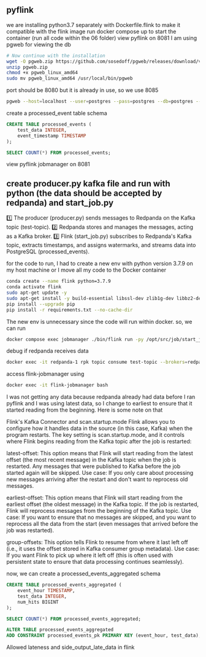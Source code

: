 ## pyflink
we are installing python3.7 separately with Dockerfile.flink to make it compatible with the flink image
run docker compose up to start the container (run all code within the 06 folder)
view pyflink on 8081
I am using pgweb for viewing the db
```bash
# Now continue with the installation
wget -O pgweb.zip https://github.com/sosedoff/pgweb/releases/download/v0.16.2/pgweb_linux_amd64.zip
unzip pgweb.zip
chmod +x pgweb_linux_amd64
sudo mv pgweb_linux_amd64 /usr/local/bin/pgweb
```
port should be 8080 but it is already in use, so we use 8085
```bash
pgweb --host=localhost --user=postgres --pass=postgres --db=postgres --bind=0.0.0.0 --listen=8085
```
create a processed_event table schema 

```sql
CREATE TABLE processed_events (
    test_data INTEGER,
    event_timestamp TIMESTAMP
);

SELECT COUNT(*) FROM processed_events;
```


view pyflink jobmanager on 8081
## create producer.py kafka file and run with python (the data should be accepted by redpanda) and start_job.py
1️⃣ The producer (producer.py) sends messages to Redpanda on the Kafka topic (test-topic).
2️⃣ Redpanda stores and manages the messages, acting as a Kafka broker.
3️⃣ Flink (start_job.py) subscribes to Redpanda's Kafka topic, extracts timestamps, and assigns watermarks, and streams data into PostgreSQL (processed_events).

for the code to run, I had to create a new env with python version 3.7.9 on my host machine or I move all my code to the Docker container
```bash
conda create --name flink python=3.7.9
conda activate flink
sudo apt-get update -y
sudo apt-get install -y build-essential libssl-dev zlib1g-dev libbz2-dev libffi-dev liblzma-dev wget
pip install --upgrade pip
pip install -r requirements.txt --no-cache-dir
```

The new env is unnecessary since the code will run within docker. 
so, we can run 
```bash
docker compose exec jobmanager ./bin/flink run -py /opt/src/job/start_job3.py --pyFiles /opt/src -d
```


debug if redpanda receives data
```bash
docker exec -it redpanda-1 rpk topic consume test-topic --brokers=redpanda-1:29092
```

access flink-jobmanager using
```bash
docker exec -it flink-jobmanager bash
```

I was not getting any data because redpanda already had data before I ran pyflink and I was using latest data, so I change to earliest to ensure 
that it started reading from the beginning. Here is some note on that

Flink's Kafka Connector and scan.startup.mode
Flink allows you to configure how it handles data in the source (in this case, Kafka) when the program restarts. The key setting is scan.startup.mode, and it controls where Flink begins reading from the Kafka topic after the job is restarted:

latest-offset:
This option means that Flink will start reading from the latest offset (the most recent message) in the Kafka topic when the job is restarted. Any messages that were published to Kafka before the job started again will be skipped.
Use case: If you only care about processing new messages arriving after the restart and don't want to reprocess old messages.

earliest-offset:
This option means that Flink will start reading from the earliest offset (the oldest message) in the Kafka topic. If the job is restarted, Flink will reprocess messages from the beginning of the Kafka topic.
Use case: If you want to ensure that no messages are skipped, and you want to reprocess all the data from the start (even messages that arrived before the job was restarted).

group-offsets:
This option tells Flink to resume from where it last left off (i.e., it uses the offset stored in Kafka consumer group metadata).
Use case: If you want Flink to pick up where it left off (this is often used with persistent state to ensure that data processing continues seamlessly).


now, we can create a processed_events_aggregated schema
```sql
CREATE TABLE processed_events_aggregated (
    event_hour TIMESTAMP,
    test_data INTEGER,
    num_hits BIGINT
);

SELECT COUNT(*) FROM processed_events_aggregated;

ALTER TABLE processed_events_aggregated 
ADD CONSTRAINT processed_events_pk PRIMARY KEY (event_hour, test_data);
```

Allowed lateness and side_output_late_data in flink